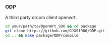 ### ODP
A third party drcom client openwrt.
```bash
cd your/path/to/OpenWrt_SDK && cd package
git clone https://github.com/GJXS1980/ODP.git
cd .. && make package/ODP/compile
```


